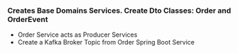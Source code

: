 ### Creates Base Domains Services. Create Dto Classes: Order and OrderEvent
- Order Service acts as Producer Services
- Create a Kafka Broker Topic from Order Spring Boot Service 